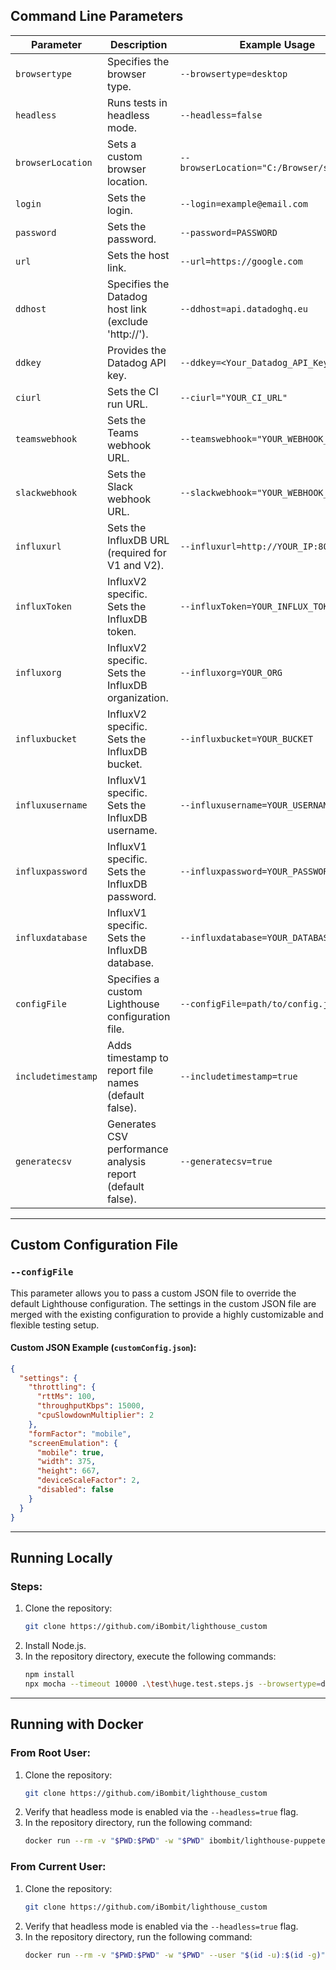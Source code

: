## Command Line Parameters

| Parameter         | Description                                          | Example Usage                          |
|-------------------|------------------------------------------------------|----------------------------------------|
| `browsertype`     | Specifies the browser type.                          | `--browsertype=desktop`               |
| `headless`        | Runs tests in headless mode.                         | `--headless=false`                    |
| `browserLocation` | Sets a custom browser location.                      | `--browserLocation="C:/Browser/start.exe"` |
| `login`           | Sets the login.                                      | `--login=example@email.com`           |
| `password`        | Sets the password.                                   | `--password=PASSWORD`                 |
| `url`             | Sets the host link.                                  | `--url=https://google.com`            |
| `ddhost`          | Specifies the Datadog host link (exclude 'http://'). | `--ddhost=api.datadoghq.eu`           |
| `ddkey`           | Provides the Datadog API key.                        | `--ddkey=<Your_Datadog_API_Key>`      |
| `ciurl`           | Sets the CI run URL.                                 | `--ciurl="YOUR_CI_URL"`               |
| `teamswebhook`    | Sets the Teams webhook URL.                          | `--teamswebhook="YOUR_WEBHOOK_URL"`   |
| `slackwebhook`    | Sets the Slack webhook URL.                          | `--slackwebhook="YOUR_WEBHOOK_URL"`   |
| `influxurl`       | Sets the InfluxDB URL (required for V1 and V2).       | `--influxurl=http://YOUR_IP:8086/`    |
| `influxToken`     | InfluxV2 specific. Sets the InfluxDB token.          | `--influxToken=YOUR_INFLUX_TOKEN`     |
| `influxorg`       | InfluxV2 specific. Sets the InfluxDB organization.   | `--influxorg=YOUR_ORG`                |
| `influxbucket`    | InfluxV2 specific. Sets the InfluxDB bucket.         | `--influxbucket=YOUR_BUCKET`          |
| `influxusername`  | InfluxV1 specific. Sets the InfluxDB username.       | `--influxusername=YOUR_USERNAME`      |
| `influxpassword`  | InfluxV1 specific. Sets the InfluxDB password.       | `--influxpassword=YOUR_PASSWORD`      |
| `influxdatabase`  | InfluxV1 specific. Sets the InfluxDB database.       | `--influxdatabase=YOUR_DATABASE`      |
| `configFile`      | Specifies a custom Lighthouse configuration file.    | `--configFile=path/to/config.json`    |
| `includetimestamp`| Adds timestamp to report file names (default false). | `--includetimestamp=true`             |
| `generatecsv`     | Generates CSV performance analysis report (default false). | `--generatecsv=true`              |

---

## Custom Configuration File

### `--configFile`

This parameter allows you to pass a custom JSON file to override the default Lighthouse configuration. The settings in the custom JSON file are merged with the existing configuration to provide a highly customizable and flexible testing setup.

#### Custom JSON Example (`customConfig.json`):
```json
{
  "settings": {
    "throttling": {
      "rttMs": 100,
      "throughputKbps": 15000,
      "cpuSlowdownMultiplier": 2
    },
    "formFactor": "mobile",
    "screenEmulation": {
      "mobile": true,
      "width": 375,
      "height": 667,
      "deviceScaleFactor": 2,
      "disabled": false
    }
  }
}
```

---

## Running Locally

### Steps:

1. Clone the repository:
   ```bash
   git clone https://github.com/iBombit/lighthouse_custom
   ```
2. Install Node.js.
3. In the repository directory, execute the following commands:
   ```bash
   npm install
   npx mocha --timeout 10000 .\test\huge.test.steps.js --browsertype=desktop --headless=false --url="https://demoqa.com/"
   ```

---

## Running with Docker

### From Root User:

1. Clone the repository:
   ```bash
   git clone https://github.com/iBombit/lighthouse_custom
   ```
2. Verify that headless mode is enabled via the `--headless=true` flag.
3. In the repository directory, run the following command:
   ```bash
   docker run --rm -v "$PWD:$PWD" -w "$PWD" ibombit/lighthouse-puppeteer-chrome:12.8.2-alpine npx mocha --timeout 10000 .\test\huge.test.steps.js --browsertype=desktop --headless=true --url="https://demoqa.com/"
   ```

### From Current User:

1. Clone the repository:
   ```bash
   git clone https://github.com/iBombit/lighthouse_custom
   ```
2. Verify that headless mode is enabled via the `--headless=true` flag.
3. In the repository directory, run the following command:
   ```bash
   docker run --rm -v "$PWD:$PWD" -w "$PWD" --user "$(id -u):$(id -g)" ibombit/lighthouse-puppeteer-chrome:12.8.2-alpine npx mocha --timeout 10000 .\test\huge.test.steps.js --browsertype=desktop --headless=true --url="https://demoqa.com/"
   ```
